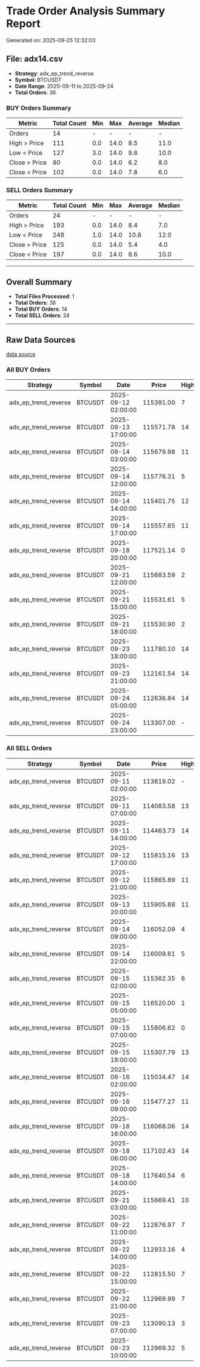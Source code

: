 # Trade Order Analysis Summary Report

Generated on: 2025-09-25 12:32:03

## File: adx14.csv
- **Strategy**: adx_ep_trend_reverse
- **Symbol**: BTCUSDT
- **Date Range**: 2025-09-11 to 2025-09-24
- **Total Orders**: 38

### BUY Orders Summary
| Metric | Total Count | Min | Max | Average | Median |
|--------|-------------|-----|-----|---------|--------|
| Orders | 14 | - | - | - | - |
| High > Price | 111 | 0.0 | 14.0 | 8.5 | 11.0 |
| Low < Price | 127 | 3.0 | 14.0 | 9.8 | 10.0 |
| Close > Price | 80 | 0.0 | 14.0 | 6.2 | 8.0 |
| Close < Price | 102 | 0.0 | 14.0 | 7.8 | 6.0 |

### SELL Orders Summary
| Metric | Total Count | Min | Max | Average | Median |
|--------|-------------|-----|-----|---------|--------|
| Orders | 24 | - | - | - | - |
| High > Price | 193 | 0.0 | 14.0 | 8.4 | 7.0 |
| Low < Price | 248 | 1.0 | 14.0 | 10.8 | 12.0 |
| Close > Price | 125 | 0.0 | 14.0 | 5.4 | 4.0 |
| Close < Price | 197 | 0.0 | 14.0 | 8.6 | 10.0 |

---

## Overall Summary
- **Total Files Processed**: 1
- **Total Orders**: 38
- **Total BUY Orders**: 14
- **Total SELL Orders**: 24

---

## Raw Data Sources
[data source](_db_ananlysis/BTCUSDT/adx14.csv)
### All BUY Orders
| Strategy | Symbol | Date | Price | High>Price | Low<Price | Close>Price | Close<Price |
|----------|--------|------|-------|------------|-----------|-------------|-------------|
| adx_ep_trend_reverse | BTCUSDT | 2025-09-12 02:00:00 | 115391.00 | 7 | 14 | 2 | 12 |
| adx_ep_trend_reverse | BTCUSDT | 2025-09-13 17:00:00 | 115571.78 | 14 | 3 | 14 | 0 |
| adx_ep_trend_reverse | BTCUSDT | 2025-09-14 03:00:00 | 115679.98 | 11 | 7 | 9 | 5 |
| adx_ep_trend_reverse | BTCUSDT | 2025-09-14 12:00:00 | 115776.31 | 5 | 13 | 3 | 11 |
| adx_ep_trend_reverse | BTCUSDT | 2025-09-14 14:00:00 | 115401.75 | 12 | 10 | 8 | 6 |
| adx_ep_trend_reverse | BTCUSDT | 2025-09-14 17:00:00 | 115557.65 | 11 | 8 | 8 | 6 |
| adx_ep_trend_reverse | BTCUSDT | 2025-09-18 20:00:00 | 117521.14 | 0 | 14 | 0 | 14 |
| adx_ep_trend_reverse | BTCUSDT | 2025-09-21 12:00:00 | 115683.59 | 2 | 14 | 0 | 14 |
| adx_ep_trend_reverse | BTCUSDT | 2025-09-21 15:00:00 | 115531.61 | 5 | 14 | 2 | 12 |
| adx_ep_trend_reverse | BTCUSDT | 2025-09-21 18:00:00 | 115530.90 | 2 | 14 | 1 | 13 |
| adx_ep_trend_reverse | BTCUSDT | 2025-09-23 18:00:00 | 111780.10 | 14 | 4 | 12 | 2 |
| adx_ep_trend_reverse | BTCUSDT | 2025-09-23 21:00:00 | 112161.54 | 14 | 8 | 10 | 4 |
| adx_ep_trend_reverse | BTCUSDT | 2025-09-24 05:00:00 | 112636.84 | 14 | 4 | 11 | 3 |
| adx_ep_trend_reverse | BTCUSDT | 2025-09-24 23:00:00 | 113307.00 | - | - | - | - |

### All SELL Orders
| Strategy | Symbol | Date | Price | High>Price | Low<Price | Close>Price | Close<Price |
|----------|--------|------|-------|------------|-----------|-------------|-------------|
| adx_ep_trend_reverse | BTCUSDT | 2025-09-11 02:00:00 | 113819.02 | - | - | - | - |
| adx_ep_trend_reverse | BTCUSDT | 2025-09-11 07:00:00 | 114083.58 | 13 | 8 | 9 | 5 |
| adx_ep_trend_reverse | BTCUSDT | 2025-09-11 14:00:00 | 114463.73 | 14 | 8 | 10 | 4 |
| adx_ep_trend_reverse | BTCUSDT | 2025-09-12 17:00:00 | 115815.16 | 13 | 8 | 9 | 5 |
| adx_ep_trend_reverse | BTCUSDT | 2025-09-12 21:00:00 | 115865.89 | 11 | 8 | 9 | 5 |
| adx_ep_trend_reverse | BTCUSDT | 2025-09-13 20:00:00 | 115905.88 | 11 | 12 | 6 | 8 |
| adx_ep_trend_reverse | BTCUSDT | 2025-09-14 09:00:00 | 116052.09 | 4 | 14 | 1 | 13 |
| adx_ep_trend_reverse | BTCUSDT | 2025-09-14 22:00:00 | 116009.61 | 5 | 12 | 3 | 11 |
| adx_ep_trend_reverse | BTCUSDT | 2025-09-15 02:00:00 | 115362.35 | 6 | 10 | 5 | 9 |
| adx_ep_trend_reverse | BTCUSDT | 2025-09-15 05:00:00 | 116520.00 | 1 | 14 | 0 | 14 |
| adx_ep_trend_reverse | BTCUSDT | 2025-09-15 07:00:00 | 115806.62 | 0 | 14 | 0 | 14 |
| adx_ep_trend_reverse | BTCUSDT | 2025-09-15 18:00:00 | 115307.79 | 13 | 10 | 8 | 6 |
| adx_ep_trend_reverse | BTCUSDT | 2025-09-16 02:00:00 | 115034.47 | 14 | 5 | 14 | 0 |
| adx_ep_trend_reverse | BTCUSDT | 2025-09-16 09:00:00 | 115477.27 | 11 | 6 | 9 | 5 |
| adx_ep_trend_reverse | BTCUSDT | 2025-09-16 16:00:00 | 116068.06 | 14 | 1 | 14 | 0 |
| adx_ep_trend_reverse | BTCUSDT | 2025-09-18 06:00:00 | 117102.43 | 14 | 6 | 12 | 2 |
| adx_ep_trend_reverse | BTCUSDT | 2025-09-18 14:00:00 | 117640.54 | 6 | 14 | 1 | 13 |
| adx_ep_trend_reverse | BTCUSDT | 2025-09-21 03:00:00 | 115669.41 | 10 | 14 | 4 | 10 |
| adx_ep_trend_reverse | BTCUSDT | 2025-09-22 11:00:00 | 112876.97 | 7 | 14 | 3 | 11 |
| adx_ep_trend_reverse | BTCUSDT | 2025-09-22 14:00:00 | 112933.16 | 4 | 14 | 1 | 13 |
| adx_ep_trend_reverse | BTCUSDT | 2025-09-22 15:00:00 | 112815.50 | 7 | 14 | 1 | 13 |
| adx_ep_trend_reverse | BTCUSDT | 2025-09-22 21:00:00 | 112969.99 | 7 | 14 | 4 | 10 |
| adx_ep_trend_reverse | BTCUSDT | 2025-09-23 07:00:00 | 113090.13 | 3 | 14 | 1 | 13 |
| adx_ep_trend_reverse | BTCUSDT | 2025-09-23 10:00:00 | 112969.32 | 5 | 14 | 1 | 13 |

